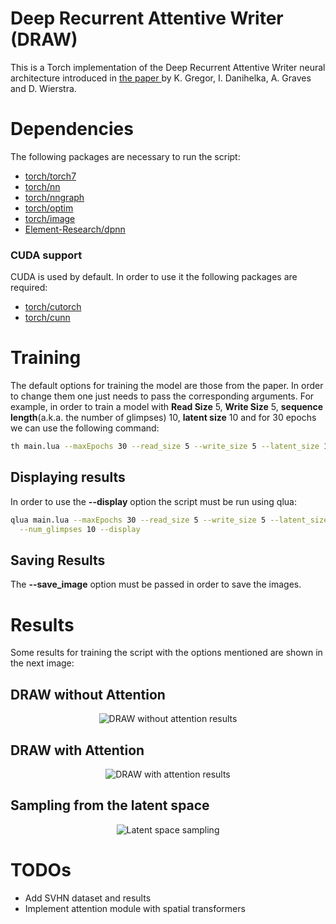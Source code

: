 
# Deep Recurrent Attentive Writer (DRAW)
  This is a Torch implementation of the Deep Recurrent Attentive Writer neural architecture introduced in
  [the paper ](https://arxiv.org/abs/1502.04623)
  by K. Gregor, I. Danihelka, A. Graves and D. Wierstra.

# Dependencies

The following packages are necessary to run the script:

- [torch/torch7](https://github.com/torch/torch7)
- [torch/nn](https://github.com/torch/nn)
- [torch/nngraph](https://github.com/torch/nngraph)
- [torch/optim](https://github.com/torch/optim)
- [torch/image](https://github.com/torch/image)
- [Element-Research/dpnn](https://github.com/Element-Research/dpnn)


### CUDA support

CUDA is used by default. In order to use it the following packages are required:

- [torch/cutorch](https://github.com/torch/cutorch)
- [torch/cunn](https://github.com/torch/cunn)

# Training

The default options for training the model are those from the paper. In order to change them
one just needs to pass the corresponding arguments. For example, in order to train a model
with **Read Size** 5, **Write Size** 5, **sequence length**(a.k.a. the number of glimpses) 10,
**latent size** 10 and for 30 epochs we can use the following command:

```bash
th main.lua --maxEpochs 30 --read_size 5 --write_size 5 --latent_size 10 --batch_size 64 --num_glimpses 10
```

## Displaying results

In order to use the **--display** option the script must be run using qlua:
```bash
qlua main.lua --maxEpochs 30 --read_size 5 --write_size 5 --latent_size 10 --batch_size 64 \
  --num_glimpses 10 --display
```

## Saving Results

The **--save_image** option must be passed in order to save the images.

# Results

Some results for training the script with the options mentioned are shown in the next image:

## DRAW without Attention
<p align="center">
  <img src="https://cloud.githubusercontent.com/assets/5918727/21425746/93379cb2-c853-11e6-9431-0bfeb29ef1b9.gif"
  alt="DRAW without attention results"/>
</p>

## DRAW with Attention
<p align="center">
  <img src="https://cloud.githubusercontent.com/assets/5918727/21425681/55e9006c-c853-11e6-96d1-2dfb79796d76.gif"
  alt="DRAW with attention results"/>
</p>

## Sampling from the latent space
<p align="center">
  <img src="https://cloud.githubusercontent.com/assets/5918727/21425788/d33fe72e-c853-11e6-9520-a2c3a2523529.gif"
  alt="Latent space sampling"/>
</p>

# TODOs

- Add SVHN dataset and results
- Implement attention module with spatial transformers
